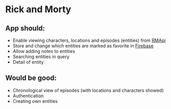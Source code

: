 # Rick and Morty

## App should:

- Enable viewing characters, locations and episodes (entities) from [RMApi](https://rickandmortyapi.com/)
- Store and change which entities are marked as favorite
  in [Firebase](https://console.firebase.google.com/u/0/project/rick-and-morty-d589c)
- Allow adding notes to entities
- Searching entities in query
- Detail of entity

## Would be good:

- Chronological view of episodes (with locations and characters showed)
- Authentication
- Creating own entities

